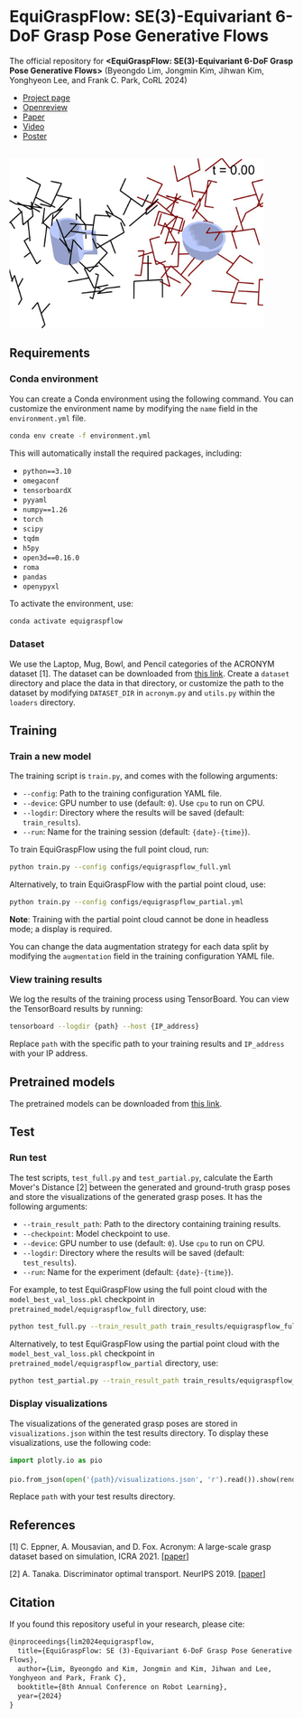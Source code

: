 # EquiGraspFlow: SE(3)-Equivariant 6-DoF Grasp Pose Generative Flows

The official repository for <b><EquiGraspFlow: SE(3)-Equivariant 6-DoF Grasp Pose Generative Flows></b> (Byeongdo Lim, Jongmin Kim, Jihwan Kim, Yonghyeon Lee, and Frank C. Park, CoRL 2024)

- [Project page](https://equigraspflow.github.io/)
- [Openreview](https://openreview.net/forum?id=5lSkn5v4LK&referrer=%5BAuthor%20Console%5D(%2Fgroup%3Fid%3Drobot-learning.org%2FCoRL%2F2024%2FConference%2FAuthors%23your-submissions))
- [Paper](https://openreview.net/pdf?id=5lSkn5v4LK)
- [Video](https://youtu.be/fxOveMwugo4?si=L1bmYNOMPbCHY1Cr)
- [Poster](https://drive.google.com/file/d/1UTBoNDDT7FzHcXHSrFDA6x4v5hr3-g51/view?usp=sharing)

<br>

<img src="images/generation.gif" width="450" height="300"/>


## Requirements

### Conda environment

You can create a Conda environment using the following command.
You can customize the environment name by modifying the `name` field in the `environment.yml` file.

```bash
conda env create -f environment.yml
```

This will automatically install the required packages, including:

- `python==3.10`
- `omegaconf`
- `tensorboardX`
- `pyyaml`
- `numpy==1.26`
- `torch`
- `scipy`
- `tqdm`
- `h5py`
- `open3d==0.16.0`
- `roma`
- `pandas`
- `openypyxl`

To activate the environment, use:

```bash
conda activate equigraspflow
```


### Dataset

We use the Laptop, Mug, Bowl, and Pencil categories of the ACRONYM dataset [1].
The dataset can be downloaded from [this link](https://drive.google.com/drive/folders/1H1PeUbyxvNtzoWc6Le2pKqOqp2WLSnau?usp=drive_link).
Create a `dataset` directory and place the data in that directory, or customize the path to the dataset by modifying `DATASET_DIR` in `acronym.py` and `utils.py` within the `loaders` directory.


## Training

### Train a new model

The training script is `train.py`, and comes with the following arguments:

- `--config`: Path to the training configuration YAML file.
- `--device`: GPU number to use (default: `0`). Use `cpu` to run on CPU.
- `--logdir`: Directory where the results will be saved (default: `train_results`).
- `--run`: Name for the training session (default: `{date}-{time}`).

To train EquiGraspFlow using the full point cloud, run:

```bash
python train.py --config configs/equigraspflow_full.yml
```

Alternatively, to train EquiGraspFlow with the partial point cloud, use:

```bash
python train.py --config configs/equigraspflow_partial.yml
```

<b>Note</b>: Training with the partial point cloud cannot be done in headless mode; a display is required.

You can change the data augmentation strategy for each data split by modifying the `augmentation` field in the training configuration YAML file.


### View training results

We log the results of the training process using TensorBoard. You can view the TensorBoard results by running:

```bash
tensorboard --logdir {path} --host {IP_address}
```
Replace `path` with the specific path to your training results and `IP_address` with your IP address.


## Pretrained models

The pretrained models can be downloaded from [this link](https://drive.google.com/drive/folders/1H-MXRVcTekdEfzXU_suSw7Afi-7o8I39?usp=sharing).


## Test

### Run test

The test scripts, `test_full.py` and `test_partial.py`, calculate the Earth Mover's Distance [2] between the generated and ground-truth grasp poses and store the visualizations of the generated grasp poses.
It has the following arguments:

- `--train_result_path`: Path to the directory containing training results.
- `--checkpoint`: Model checkpoint to use.
- `--device`: GPU number to use (default: `0`). Use `cpu` to run on CPU.
- `--logdir`: Directory where the results will be saved (default: `test_results`).
- `--run`: Name for the experiment (default: `{date}-{time}`).

For example, to test EquiGraspFlow using the full point cloud with the `model_best_val_loss.pkl` checkpoint in `pretrained_model/equigraspflow_full` directory, use:

```bash
python test_full.py --train_result_path train_results/equigraspflow_full --checkpoint model_best_val_loss.pkl
```

Alternatively, to test EquiGraspFlow using the partial point cloud with the `model_best_val_loss.pkl` checkpoint in `pretrained_model/equigraspflow_partial` directory, use:

```bash
python test_partial.py --train_result_path train_results/equigraspflow_partial --checkpoint model_best_val_loss.pkl
```


### Display visualizations

The visualizations of the generated grasp poses are stored in `visualizations.json` within the test results directory.
To display these visualizations, use the following code:

```python
import plotly.io as pio

pio.from_json(open('{path}/visualizations.json', 'r').read()).show(renderer='browser')
```

Replace `path` with your test results directory.


## References

[1] C. Eppner, A. Mousavian, and D. Fox. Acronym: A large-scale grasp dataset based on simulation, ICRA 2021. [[paper](https://ieeexplore.ieee.org/stamp/stamp.jsp?arnumber=9560844&casa_token=VAlWdJNx458AAAAA:z3KlV9ALMjYG34RNbCVmUPEPlFkS6b7NIty76glWYuMbn3XwXpTtmrTV2PnmzhrGr_5QN_jQpg&tag=1)]

[2] A. Tanaka. Discriminator optimal transport. NeurIPS 2019. [[paper](https://proceedings.neurips.cc/paper/2019/file/8abfe8ac9ec214d68541fcb888c0b4c3-Paper.pdf)]


## Citation
If you found this repository useful in your research, please cite:

```text
@inproceedings{lim2024equigraspflow,
  title={EquiGraspFlow: SE (3)-Equivariant 6-DoF Grasp Pose Generative Flows},
  author={Lim, Byeongdo and Kim, Jongmin and Kim, Jihwan and Lee, Yonghyeon and Park, Frank C},
  booktitle={8th Annual Conference on Robot Learning},
  year={2024}
}
```
